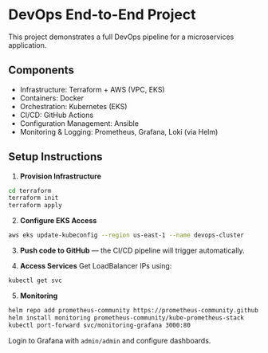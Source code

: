 # DevOps End-to-End Project

This project demonstrates a full DevOps pipeline for a microservices application.

## Components
- Infrastructure: Terraform + AWS (VPC, EKS)
- Containers: Docker
- Orchestration: Kubernetes (EKS)
- CI/CD: GitHub Actions
- Configuration Management: Ansible
- Monitoring & Logging: Prometheus, Grafana, Loki (via Helm)

## Setup Instructions

1. **Provision Infrastructure**
```bash
cd terraform
terraform init
terraform apply
```

2. **Configure EKS Access**
```bash
aws eks update-kubeconfig --region us-east-1 --name devops-cluster
```

3. **Push code to GitHub** — the CI/CD pipeline will trigger automatically.

4. **Access Services**
Get LoadBalancer IPs using:
```bash
kubectl get svc
```

5. **Monitoring**
```bash
helm repo add prometheus-community https://prometheus-community.github.io/helm-charts
helm install monitoring prometheus-community/kube-prometheus-stack
kubectl port-forward svc/monitoring-grafana 3000:80
```

Login to Grafana with `admin/admin` and configure dashboards.